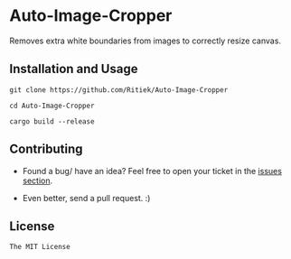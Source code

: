 # Auto-Image-Cropper

Removes extra white boundaries from images to correctly resize canvas.

## Installation and Usage

`git clone https://github.com/Ritiek/Auto-Image-Cropper`

`cd Auto-Image-Cropper`

`cargo build --release`

## Contributing

- Found a bug/ have an idea? Feel free to open your ticket in the [issues section](../../issues).

- Even better, send a pull request. :)

## License

`The MIT License`
